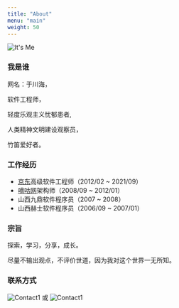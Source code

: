 ```yaml
---
title: "About"
menu: "main"
weight: 50
---
```


![It's Me](/images/me_400x400.jpg "It's Me")

### 我是谁

  网名：于川海，
  
  软件工程师，
  
  轻度乐观主义忧郁患者,

  人类精神文明建设观察员，

  竹笛爱好者。

### 工作经历

- [京东](https://www.jd.com)高级软件工程师（2012/02 ~ 2021/09）
- [嘀咕网](https://www.digu.com)架构师（2008/09 ~ 2012/01）
- 山西九鼎软件程序员（2007 ~ 2008）
- 山西赫士软件程序员（2006/09 ~ 2007/01）

### 宗旨

探索，学习，分享，成长。

尽量不输出观点，不评价世道，因为我对这个世界一无所知。

### 联系方式

![Contact1](/images/contact1.png) 或 ![Contact1](/images/contact2.png)
